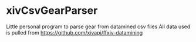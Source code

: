 # xivCsvGearParser
Little personal program to parse gear from datamined csv files
All data used is pulled from https://github.com/xivapi/ffxiv-datamining
